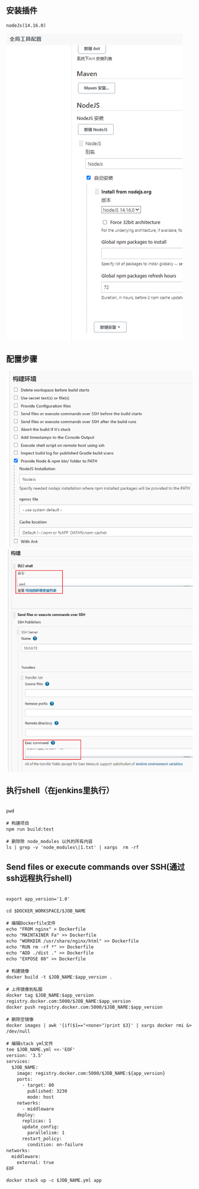 ## 安装插件
    nodeJs(14.16.0)
![img.png](img/构建nodeJs项目/img_2.png)
## 配置步骤
![img.png](img/构建nodeJs项目/img.png)
![img_1.png](img/构建nodeJs项目/img_1.png)
## 执行shell（在jenkins里执行）
```shell

pwd

# 构建项目
npm run build:test

# 删除除 node_modules 以外的所有内容
ls | grep -v 'node_modules\|1.txt' | xargs  rm -rf

```
## Send files or execute commands over SSH(通过ssh远程执行shell)
```shell

export app_version='1.0'

cd $DOCKER_WORKSPACE/$JOB_NAME

# 编辑Dockerfile文件
echo "FROM nginx" > Dockerfile
echo "MAINTAINER Fa" >> Dockerfile
echo "WORKDIR /usr/share/nginx/html" >> Dockerfile
echo "RUN rm -rf *" >> Dockerfile
echo "ADD ./dist ." >> Dockerfile
echo "EXPOSE 80" >> Dockerfile

# 构建镜像
docker build -t $JOB_NAME:$app_version .

# 上传镜像到私服
docker tag $JOB_NAME:$app_version registry.docker.com:5000/$JOB_NAME:$app_version
docker push registry.docker.com:5000/$JOB_NAME:$app_version

# 删除空镜像
docker images | awk '{if($1=="<none>")print $3}' | xargs docker rmi &> /dev/null

# 编辑stack yml文件
tee $JOB_NAME.yml <<-'EOF'
version: '3.5'
services:
  $JOB_NAME:
    image: registry.docker.com:5000/$JOB_NAME:${app_version}
    ports:
      - target: 80
        published: 3230
        mode: host
    networks:
      - middleware
    deploy:
      replicas: 1
      update_config:
        parallelism: 1
      restart_policy:
        condition: on-failure
networks:
  middleware:
    external: true
EOF

docker stack up -c $JOB_NAME.yml app

```